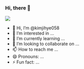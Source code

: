 ### Hi, there 👋
<img src="https://capsule-render.vercel.app/api?type=transparent&color=ffd700&height=300&section=header&text=Hi!%20I'm%20JihyeKim&fontSize=300" />

- 👋 Hi, I’m @kimjihye058
- 👀 I’m interested in ...
- 🌱 I’m currently learning ...
- 💞️ I’m looking to collaborate on ...
- 📫 How to reach me ...
- 😄 Pronouns: ...
- ⚡ Fun fact: ...
